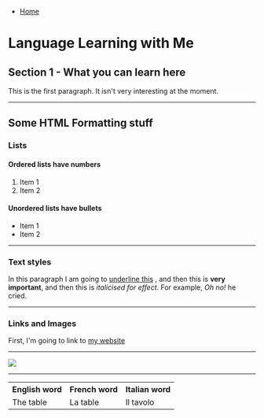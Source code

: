 <ul class="breadcrumb">
  <li><a href="#">Home</a></li>
  </ul>

<h1>Language Learning with Me</h1>
<h2>Section 1 - What you can learn here</h2>
<p>This is the first paragraph. It isn't very interesting at the moment.</p>

<hr>

<h2>Some HTML Formatting stuff</h2>
<h3>Lists</h3>
<h4>Ordered lists have numbers</h4>
<ol>
  <li>Item 1</li>
  <li>Item 2</li>
</ol>


<h4>Unordered lists have bullets</h4>
<ul>
  <li>Item 1</li>
  <li>Item 2</li>
</ul>

<hr>

<h3>Text styles</h3>
<p>In this paragraph I am going to <u>underline this</u> , and then this is <strong>very important</strong>, and then this is <em> italicised for effect</em>. For example, <em>Oh no!</em> he cried.</p>

<hr>

<h3>Links and Images</h3>
<p>First, I'm going to link to <a href="http://www.lagourmandina.co.uk"> my website </a></p>

<hr>

<img src="https://upload.wikimedia.org/wikipedia/commons/d/dc/London_Underground_Tube_Train_approaching.gif" />

<hr>

<table style="width:100%">
  <tr>
    <th>English word</th>
    <th>French word</th> 
    <th>Italian word</th>
  </tr>
  <tr>
    <td>The table</td>
    <td>La table</td>
    <td>Il tavolo</td>
  </tr>
 </table>






